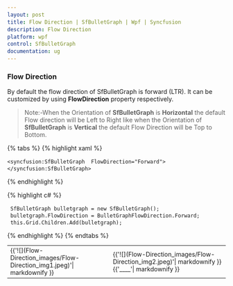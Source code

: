 ```yaml
---
layout: post
title: Flow Direction | SfBulletGraph | Wpf | Syncfusion
description: Flow Direction 
platform: wpf
control: SfBulletGraph
documentation: ug
---
```


### Flow Direction

By default the flow direction of SfBulletGraph is forward (LTR). It can be customized by using **FlowDirection** property respectively.

>Note:-When the Orientation of **SfBulletGraph** is **Horizontal** the default Flow direction will be Left to Right like when the Orientation of **SfBulletGraph** is **Vertical** the default Flow Direction will be Top to Bottom.

{% tabs %}
{% highlight xaml %}

    <syncfusion:SfBulletGraph  FlowDirection="Forward">
    </syncfusion:SfBulletGraph>

{% endhighlight %}

{% highlight c# %}

     SfBulletGraph bulletgraph = new SfBulletGraph();
     bulletgraph.FlowDirection = BulletGraphFlowDirection.Forward;
     this.Grid.Children.Add(bulletgraph);

{% endhighlight %}
{% endtabs %}

<table>
<tr>
<td>
{{'![](Flow-Direction_images/Flow-Direction_img1.jpeg)'| markdownify }}
</td>
<td>
{{'![](Flow-Direction_images/Flow-Direction_img2.jpeg)'| markdownify }}
{{'____'| markdownify }}
</td></tr>
</table>